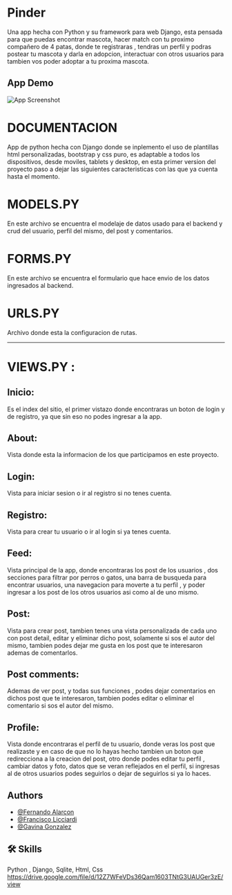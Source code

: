 
# Pinder

Una app hecha con Python y su framework para web Django, esta pensada para que puedas encontrar mascota, hacer match con tu proximo compañero de 4 patas, donde te registraras , tendras un perfil y podras postear tu mascota y darla en adopcion, interactuar con otros usuarios para tambien vos poder adoptar a tu proxima mascota.


## App Demo

![App Screenshot](https://media.giphy.com/media/PIt9r0yocqO8QUym39/giphy-downsized-large.gif)



# DOCUMENTACION

App de python hecha con Django donde se inplemento el uso de plantillas html personalizadas, bootstrap y css puro, es adaptable a todos los dispositivos, desde moviles, tablets y desktop, en esta primer version del proyecto paso a dejar las siguientes caracteristicas con las que ya cuenta hasta el momento.

# MODELS.PY
En este archivo se encuentra el modelaje de datos usado para el backend  y crud del usuario, perfil del mismo, del post y comentarios.

# FORMS.PY
En este archivo se encuentra el formulario que hace envio de los datos ingresados al backend.

# URLS.PY

Archivo donde esta la configuracion de rutas.

-----------

# VIEWS.PY :

## Inicio: 
Es el index del sitio, el primer vistazo donde encontraras un boton de login y de registro, ya que sin eso no podes ingresar a la app.

## About:
Vista donde esta la informacion de los que participamos en este proyecto.

## Login:
 Vista para iniciar sesion o ir al registro si no tenes cuenta.

## Registro: 
Vista para crear tu usuario o ir al login si ya tenes cuenta.

## Feed:
 Vista principal de la app, donde encontraras los post de los usuarios , dos secciones para filtrar por perros o gatos, una barra de busqueda para encontrar usuarios, una navegacion para moverte a tu perfil , y poder ingresar a los post de los otros usuarios asi como al de uno mismo.

## Post:
 Vista para crear post, tambien tenes una vista personalizada de cada uno con post detail, editar y eliminar dicho post, solamente si sos el autor del mismo, tambien podes dejar me gusta en los post que te interesaron ademas de comentarlos.

## Post comments:
 Ademas de ver post, y todas sus funciones , podes dejar comentarios en dichos post que te interesaron, tambien podes editar o eliminar el comentario si sos el autor del mismo.

## Profile:
 Vista donde encontraras el perfil de tu usuario, donde veras los post que realizaste y en caso de que no lo hayas hecho tambien un boton que redirecciona a la creacion del post, otro donde podes editar tu perfil , cambiar datos y foto, datos que se veran reflejados en el perfil, si ingresas al de otros usuarios podes seguirlos o dejar de seguirlos si ya lo haces.



## Authors

- [@Fernando Alarcon](https://www.linkedin.com/in/feralarcon1995/)
- [@Francisco Licciardi](https://www.linkedin.com/in/francisco-pablo-licciardi-95a37016b/)
- [@Gavina Gonzalez](https://www.linkedin.com/in/gavina-gonzalez-piris-928172113/)

## 🛠 Skills
Python , Django, Sqlite, Html, Css
https://drive.google.com/file/d/12Z7WFeVDs36Qam1603TNtG3UAUGer3zE/view
